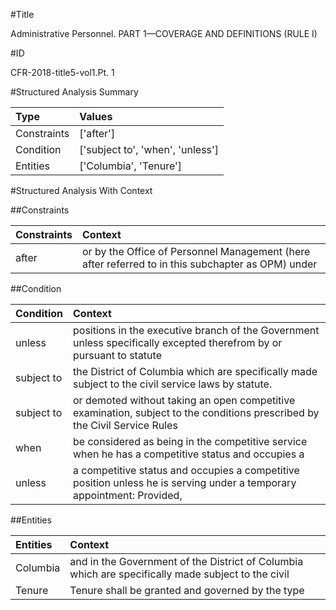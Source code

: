#Title

Administrative Personnel. PART 1—COVERAGE AND DEFINITIONS (RULE I)


#ID

CFR-2018-title5-vol1.Pt. 1


#Structured Analysis Summary

| Type        | Values                           |
|:------------|:---------------------------------|
| Constraints | ['after']                        |
| Condition   | ['subject to', 'when', 'unless'] |
| Entities    | ['Columbia', 'Tenure']           |


#Structured Analysis With Context

 


##Constraints

| Constraints   | Context                                                                                           |
|:--------------|:--------------------------------------------------------------------------------------------------|
| after         | or by the Office of Personnel Management (here after referred to in this subchapter as OPM) under |


##Condition

| Condition   | Context                                                                                                                    |
|:------------|:---------------------------------------------------------------------------------------------------------------------------|
| unless      | positions in the executive branch of the Government unless specifically excepted therefrom by or pursuant to statute       |
| subject to  | the District of Columbia which are specifically made subject to  the civil service laws by statute.                        |
| subject to  | or demoted without taking an open competitive examination, subject to the conditions prescribed by the Civil Service Rules |
| when        | be considered as being in the competitive service when he has a competitive status and occupies a                          |
| unless      | a competitive status and occupies a competitive position unless he is serving under a temporary appointment: Provided,     |


##Entities

| Entities   | Context                                                                                            |
|:-----------|:---------------------------------------------------------------------------------------------------|
| Columbia   | and in the Government of the District of Columbia which are specifically made subject to the civil |
| Tenure     | Tenure shall be granted and governed by the type                                                   |


